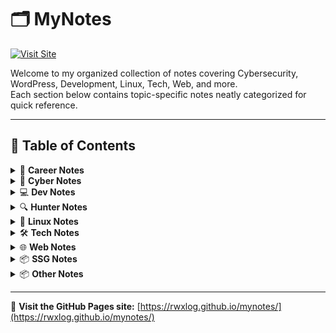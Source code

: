 # 🗂 MyNotes

[![Visit Site](https://img.shields.io/badge/GitHub%20Pages-Visit-blue?style=for-the-badge&logo=github)](https://rwxlog.github.io/mynotes/)

Welcome to my organized collection of notes covering Cybersecurity, WordPress, Development, Linux, Tech, Web, and more.  
Each section below contains topic-specific notes neatly categorized for quick reference.

---

## 📑 Table of Contents

<details>
<summary>💼 <strong>Career Notes</strong></summary>

- 🛡 [90 Day Cybersecurity](docs/CareerNotes/90-day-cybersecurity.md)
- 🌐 [90 Day WordPress](docs/CareerNotes/90-day-wordpress.md)

</details>

<details>
<summary>🧠 <strong>Cyber Notes</strong></summary>

- 📄 [Sample Note](docs/CyberNotes/samplenote.md)

</details>

<details>
<summary>💻 <strong>Dev Notes</strong></summary>

- ⚙️ [LAMP Setup](docs/DevNotes/LAMP.md)
- 🗃 [phpMyAdmin](docs/DevNotes/phpMyAdmin.md)
- 🔁 [WP Backup (Auto)](docs/DevNotes/wp-backup-auto.md)
- 📦 [WP Backup (Compressed)](docs/DevNotes/wp-backup-compressed.md)
- 💾 [WP Backup (Manual)](docs/DevNotes/wp-backup.md)
- 🧰 [WP Database CLI](docs/DevNotes/wp-database-cli.md)
- 🧮 [WP Database GUI](docs/DevNotes/wp-database.md)
- 🔄 [WP Restore](docs/DevNotes/wp-restore.md)

</details>

<details>
<summary>🔍 <strong>Hunter Notes</strong></summary>

- 📄 [Sample Note](docs/HunterNotes/samplenote.md)

</details>

<details>
<summary>🐧 <strong>Linux Notes</strong></summary>

- 📜 [paclist](docs/LinuxNotes/paclist.md)

</details>

<details>
<summary>🛠 <strong>Tech Notes</strong></summary>

- 💡 [GitHub](docs/TechNotes/GitHub.md)

</details>

<details>
<summary>🌐 <strong>Web Notes</strong></summary>

- 🔗 [Markdown Links](docs/WebNotes/markdown-links.md)
- 🖋 [Markdown Styling](docs/WebNotes/markdown-styling.md)
- 🔄 [Share Button](docs/WebNotes/share-button.md)
- 🗂 [Site Structure (Noted)](docs/WebNotes/site-structure-noted.md)
- 🏗 [Site Structure](docs/WebNotes/site-structure.md)

</details>

<details>
<summary>📦 <strong>SSG Notes</strong></summary>

- 🚀 [Astro](docs/SSGNotes/astro.md)
- 📘 [Docsify](docs/SSGNotes/docsify.md)
- 🦕 [Docusaurus](docs/SSGNotes/docusaurus.md)
- 🏗 [Eleventy (11ty)](docs/SSGNotes/eleventy.md)
- ⚛️ [Gatsby](docs/SSGNotes/gatsby.md)
- 🌲 [Gridsome](docs/SSGNotes/gridsome.md)
- 🐉 [Hexo](docs/SSGNotes/hexo.md)
- ⚡ [Hugo](docs/SSGNotes/hugo.md)
- 💎 [Jekyll](docs/SSGNotes/jekyll.md)
- 📖 [Lektor](docs/SSGNotes/lektor.md)
- 🧭 [MkDocs](docs/SSGNotes/mkdocs.md)
- 🚢 [MkDocs (GitHub Deploy)](docs/SSGNotes/mkdocs-gh.md)
- 🧭 [Next.js](docs/SSGNotes/next-js.md)
- 🌌 [Nuxt.js](docs/SSGNotes/nuxt-js.md)
- 🪶 [Pelican](docs/SSGNotes/pelican.md)
- ⚙️ [Vite](docs/SSGNotes/vite.md)
- 📗 [VuePress](docs/SSGNotes/vuepress.md)

</details>

<details>
<summary>📦 <strong>Other Notes</strong></summary>

- 📄 [Sample Note](docs/OtherNotes/samplenote.md)

</details>

---

🌟 **Visit the GitHub Pages site:** [https://rwxlog.github.io/mynotes/](https://rwxlog.github.io/mynotes/)
